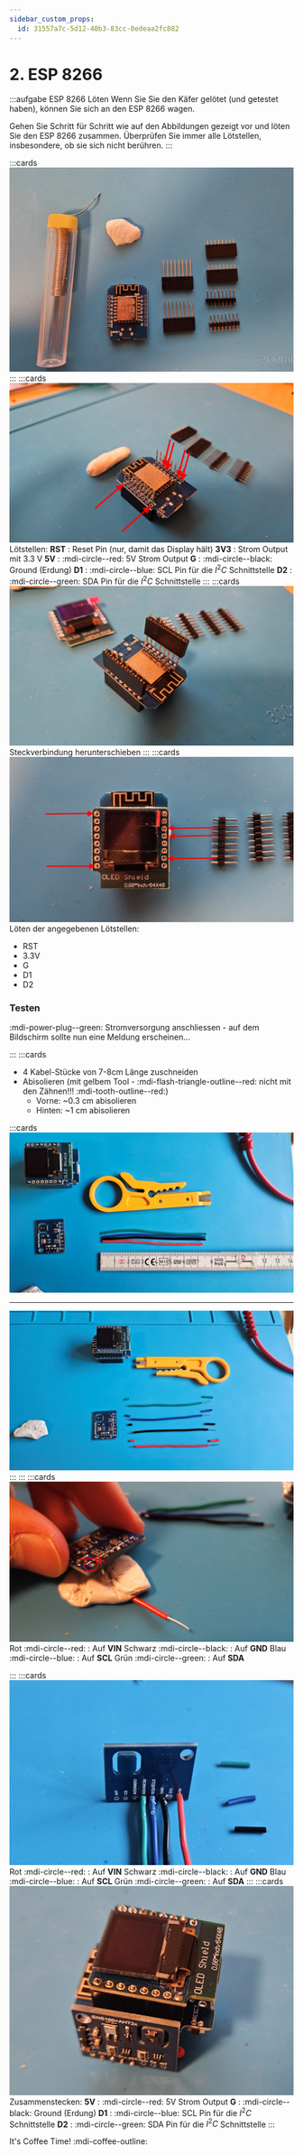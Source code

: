 ```yaml
---
sidebar_custom_props:
  id: 31557a7c-5d12-40b3-83cc-0edeaa2fc882
---
```

# 2. ESP 8266

:::aufgabe ESP 8266 Löten
Wenn Sie Sie den Käfer gelötet (und getestet haben), können Sie sich an den ESP 8266 wagen.

Gehen Sie Schritt für Schritt wie auf den Abbildungen gezeigt vor und löten Sie den ESP 8266 zusammen. Überprüfen Sie immer alle Lötstellen, insbesondere, ob sie sich nicht berühren.
:::

:::cards
![Schritt 1](images/esp-step01.jpg)
:::
:::cards
![Schritt 2](images/esp-step02.jpg)
Lötstellen:
__RST__
: Reset Pin (nur, damit das Display hält)
__3V3__
: Strom Output mit 3.3 V
__5V__
: :mdi-circle--red: 5V Strom Output
__G__
: :mdi-circle--black: Ground (Erdung)
__D1__
: :mdi-circle--blue: SCL Pin für die $I^2C$ Schnittstelle
__D2__
: :mdi-circle--green: SDA Pin für die $I^2C$ Schnittstelle
:::
:::cards
![Schritt 3](images/esp-step03.jpg)
Steckverbindung herunterschieben
:::
:::cards
![Schritt 4](images/esp-step04.jpg)
Löten der angegebenen Lötstellen:
- RST
- 3.3V
- G
- D1
- D2

### Testen

:mdi-power-plug--green: Stromversorgung anschliessen - auf dem Bildschirm sollte nun eine Meldung erscheinen...

:::
:::cards
- 4 Kabel-Stücke von 7-8cm Länge zuschneiden
- Abisolieren (mit gelbem Tool - :mdi-flash-triangle-outline--red: nicht mit den Zähnen!!! :mdi-tooth-outline--red:)
  - Vorne: ~0.3 cm abisolieren
  - Hinten: ~1 cm abisolieren

:::cards
![Schritt 5](images/esp-step05.jpg)
***
![Schritt 6](images/esp-step06.jpg)
:::
:::
:::cards
![Schritt 7](images/esp-step07.jpg)
Rot :mdi-circle--red:
: Auf __VIN__
Schwarz :mdi-circle--black:
: Auf __GND__
Blau :mdi-circle--blue:
: Auf __SCL__
Grün :mdi-circle--green:
: Auf __SDA__

:::
:::cards
![Schritt 8](images/esp-step08.jpg)
Rot :mdi-circle--red:
: Auf __VIN__
Schwarz :mdi-circle--black:
: Auf __GND__
Blau :mdi-circle--blue:
: Auf __SCL__
Grün :mdi-circle--green:
: Auf __SDA__
:::
:::cards
![Schritt 9](images/esp-step09.jpg)
Zusammenstecken:
__5V__
: :mdi-circle--red: 5V Strom Output
__G__
: :mdi-circle--black: Ground (Erdung)
__D1__
: :mdi-circle--blue: SCL Pin für die $I^2C$ Schnittstelle
__D2__
: :mdi-circle--green: SDA Pin für die $I^2C$ Schnittstelle
:::


It's Coffee Time! :mdi-coffee-outline: 